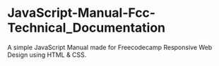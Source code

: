 # JavaScript-Manual-Fcc-Technical_Documentation
A simple JavaScript Manual made for Freecodecamp Responsive Web Design using HTML &amp; CSS.
